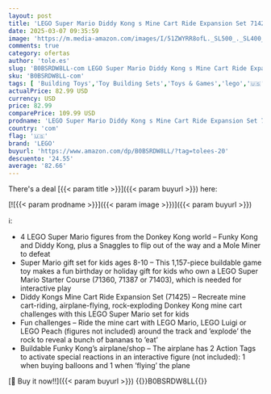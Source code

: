 ```yaml
---
layout: post
title: 'LEGO Super Mario Diddy Kong s Mine Cart Ride Expansion Set 71425  Collectible Building Toy with Brick Built Funky Kong Figure  Super Mario Gift Set for Kids Ages 8-10 to Combine with a Starter Course'
date: 2025-03-07 09:35:59
image: 'https://m.media-amazon.com/images/I/51ZWYRR8ofL._SL500_._SL400_.jpg'
comments: true
category: ofertas
author: 'tole.es'
slug: 'B0BSRDW8LL-com LEGO Super Mario Diddy Kong s Mine Cart Ride Expansion...'
sku: 'B0BSRDW8LL-com'
tags: [ 'Building Toys','Toy Building Sets','Toys & Games','lego','🇺🇸', ]
actualPrice: 82.99 USD
currency: USD
price: 82.99
comparePrice: 109.99 USD
prodname: 'LEGO Super Mario Diddy Kong s Mine Cart Ride Expansion Set 71425  Collectible Building Toy with Brick Built Funky Kong Figure  Super Mario Gift Set for Kids Ages 8-10 to Combine with a Starter Course'
country: 'com'
flag: '🇺🇸'
brand: 'LEGO'
buyurl: 'https://www.amazon.com/dp/B0BSRDW8LL/?tag=tolees-20'
descuento: '24.55'
average: '82.66'
---
```


There's a deal [{{< param title >}}]({{< param buyurl >}})  here:

[![{{< param prodname >}}]({{< param image >}})]({{< param buyurl >}})

ℹ️:

- 4 LEGO Super Mario figures from the Donkey Kong world – Funky Kong and Diddy Kong, plus a Snaggles to flip out of the way and a Mole Miner to defeat
- Super Mario gift set for kids ages 8-10 – This 1,157-piece buildable game toy makes a fun birthday or holiday gift for kids who own a LEGO Super Mario Starter Course (71360, 71387 or 71403), which is needed for interactive play
- Diddy Kongs Mine Cart Ride Expansion Set (71425) – Recreate mine cart-riding, airplane-flying, rock-exploding Donkey Kong mine cart challenges with this LEGO Super Mario set for kids
- Fun challenges – Ride the mine cart with LEGO Mario, LEGO Luigi or LEGO Peach (figures not included) around the track and ’explode’ the rock to reveal a bunch of bananas to ’eat’
- Buildable Funky Kong’s airplane/shop – The airplane has 2 Action Tags to activate special reactions in an interactive figure (not included): 1 when buying balloons and 1 when ’flying’ the plane

[🛒 Buy it now!!]({{< param buyurl >}})
{{<world>}}B0BSRDW8LL{{</world>}}
